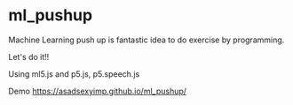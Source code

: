 # ml_pushup
Machine Learning push up is fantastic idea to do exercise by programming.

Let's do it!!

Using ml5.js and p5.js, p5.speech.js

Demo https://asadsexyimp.github.io/ml_pushup/
